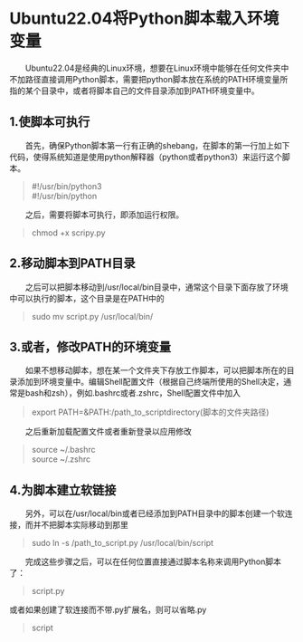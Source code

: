 # Ubuntu22.04将Python脚本载入环境变量

&emsp;&emsp;Ubuntu22.04是经典的Linux环境，想要在Linux环境中能够在任何文件夹中不加路径直接调用Python脚本，需要把python脚本放在系统的PATH环境变量所指的某个目录中，或者将脚本自己的文件目录添加到PATH环境变量中。

## 1.使脚本可执行
&emsp;&emsp;首先，确保Python脚本第一行有正确的shebang，在脚本的第一行加上如下代码，使得系统知道是使用python解释器（python或者python3）来运行这个脚本。
> #!/usr/bin/python3 \
> #!/usr/bin/python

&emsp;&emsp;之后，需要将脚本可执行，即添加运行权限。
> chmod +x scripy.py

## 2.移动脚本到PATH目录
&emsp;&emsp;之后可以把脚本移动到/usr/local/bin目录中，通常这个目录下面存放了环境中可以执行的脚本，这个目录是在PATH中的
> sudo mv script.py /usr/local/bin/

## 3.或者，修改PATH的环境变量
&emsp;&emsp;如果不想移动脚本，想在某一个文件夹下存放工作脚本，可以把脚本所在的目录添加到环境变量中。编辑Shell配置文件（根据自己终端所使用的Shell决定，通常是bash和zsh），例如.bashrc或者.zshrc，Shell配置文件中加入
> export PATH=&PATH:/path_to_scriptdirectory(脚本的文件夹路径)

&emsp;&emsp;之后重新加载配置文件或者重新登录以应用修改
> source ~/.bashrc \
> source ~/.zshrc

## 4.为脚本建立软链接
&emsp;&emsp;另外，可以在/usr/local/bin或者已经添加到PATH目录中的脚本创建一个软连接，而并不把脚本实际移动到那里
> sudo ln -s /path_to_script.py /usr/local/bin/script

&emsp;&emsp;完成这些步骤之后，可以在任何位置直接通过脚本名称来调用Python脚本了：
> script.py

或者如果创建了软连接而不带.py扩展名，则可以省略.py
> script